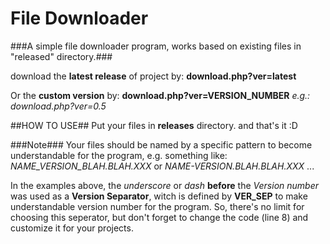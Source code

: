 File Downloader
===============
###A simple file downloader program, works based on existing files in &quot;released&quot; directory.###

download the **latest release** of project by:
**download.php?ver=latest**

Or the **custom version** by:
**download.php?ver=VERSION_NUMBER**
*e.g.: download.php?ver=0.5*

##HOW TO USE##
Put your files in **releases** directory.
and that's it :D

###Note###
Your files should be named by a specific pattern to become understandable for the program, e.g. something like: 
*NAME_VERSION_BLAH.BLAH.XXX* or *NAME-VERSION.BLAH.BLAH.XXX* ...

In the examples above, the *underscore* or *dash* **before** the *Version number* was used as a **Version Separator**, witch is defined by **VER_SEP** to make understandable version number for the program.
So, there's no limit for choosing this seperator, but don't forget to change the code (line 8) and customize it for your projects.
